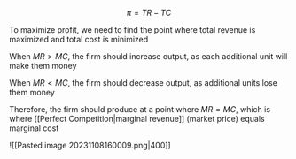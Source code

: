 $$\pi = TR - TC$$

To maximize profit, we need to find the point where total revenue is maximized and total cost is minimized

When $MR > MC$, the firm should increase output, as each additional unit will make them money

When $MR < MC$, the firm should decrease output, as additional units lose them money

Therefore, the firm should produce at a point where $MR = MC$, which is where [[Perfect Competition|marginal revenue]] (market price) equals marginal cost

![[Pasted image 20231108160009.png|400]]
